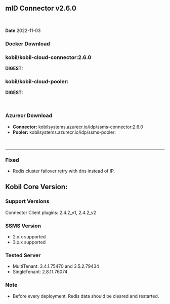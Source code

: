 ## mID Connector v2.6.0

<br/>

**Date** 2022-11-03

### **Docker Download**

### kobil/kobil-cloud-connector:2.6.0
**DIGEST:** 
### kobil/kobil-cloud-pooler: 
**DIGEST:** 

<br/>

### **Azurecr Download**
- **Connector:** kobilsystems.azurecr.io/idp/ssms-connector:2.6.0  
- **Pooler:** kobilsystems.azurecr.io/idp/ssms-pooler: 
<br/>

------------------------------------
 
### Fixed 
* Redis cluster failover retry with dns instead of IP.


## Kobil Core Version: 

### Support Versions
Connector Client plugins: 2.4.2_v1, 2.4.2_v2 
 
### SSMS Version 
* 2.x.x supported 
* 3.x.x supported 

### Tested Server 
* MultiTenant: 3.4.1.75470 and 3.5.2.79434 
* SingleTenant: 2.8.11.76074 

### Note
* Before every deployment, Redis data should be cleared and restarted. 
